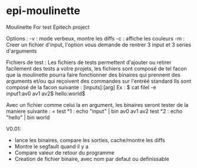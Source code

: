 # epi-moulinette
Moulinette For test Epitech project

Options :
  -v : mode verbeux, montre les diffs
  -c : affiche les couleurs
  -m : Creer un fichier d'input, l'option vous demande de rentrer 3 input et 3 series d'arguments
  
  
Fichiers de test :
  Les fichiers de tests permettent d'ajouter ou retirer facilement des tests a votre projets, les fichiers sont composé de tel facon que
  la moulinette pourra faire fonctionner des binaires qui prennent des arguments et/ou qui reçoivent des commandes sur l'entréé standard
  Ils sont composé de la facon suivante :
  [inputs]:[arg]
  Ex : 
  $ cat fileI -e  
  input1:av0 av1 av2$
  hello:world$
  
  Avec un fichier comme celui la en argument, les binaires seront tester de la maniere suivante : =
    test °1 : echo "input" | bin av0 av1 av2
    test °2 : echo "hello" | bin world
    
    
 V0.01:
  - lance les binaires, compare les sorties, cache/montre les diffs
  - Montre le segfault quand il y a 
  - Compare valeur de retour du programme
  - Creation de fichier binaire, avec nom par defaut ou definissable
  
